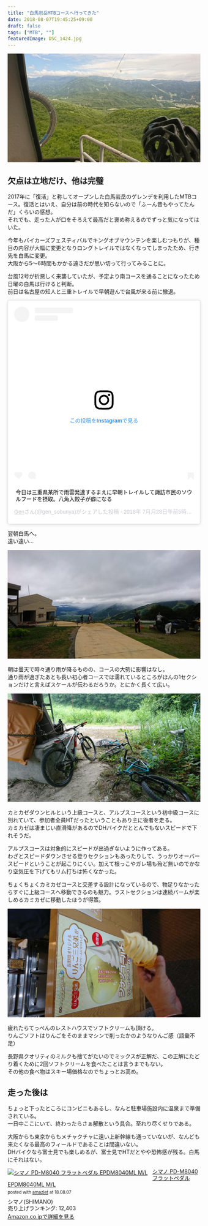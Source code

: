 ```yaml
---
title: "白馬岩岳MTBコースへ行ってきた"
date: 2018-08-07T19:45:25+09:00
draft: false
tags: ["MTB", ""]
featuredImage: DSC_1424.jpg
---
```

![image](DSC_1424.jpg)
## 欠点は立地だけ、他は完璧

2017年に「復活」と称してオープンした白馬岩岳のゲレンデを利用したMTBコース。復活とはいえ、自分は前の時代を知らないので「ふーん昔もやってたんだ」くらいの感想。  
それでも、走った人が口をそろえて最高だと褒め称えるのでずっと気になってはいた。

今年もバイカーズフェスティバルでキングオブマウンテンを楽しむつもりが、種目の内容が大幅に変更となりロングトレイルではなくなってしまったため、行き先を白馬に変更。  
大阪から5～6時間もかかる遠さだが思い切って行ってみることに。

台風12号が折悪しく来襲していたが、予定より南コースを通ることになったため日曜の白馬は行けると判断。  
前日は名古屋の知人と三重トレイルで早朝遊んで台風が来る前に撤退。

<blockquote class="instagram-media" data-instgrm-captioned data-instgrm-permalink="https://www.instagram.com/p/Blxq8Z1hft5/?utm_source=ig_embed&amp;utm_campaign=loading" data-instgrm-version="12" style=" background:#FFF; border:0; border-radius:3px; box-shadow:0 0 1px 0 rgba(0,0,0,0.5),0 1px 10px 0 rgba(0,0,0,0.15); margin: 1px; max-width:540px; min-width:326px; padding:0; width:99.375%; width:-webkit-calc(100% - 2px); width:calc(100% - 2px);"><div style="padding:16px;"> <a href="https://www.instagram.com/p/Blxq8Z1hft5/?utm_source=ig_embed&amp;utm_campaign=loading" style=" background:#FFFFFF; line-height:0; padding:0 0; text-align:center; text-decoration:none; width:100%;" target="_blank"> <div style=" display: flex; flex-direction: row; align-items: center;"> <div style="background-color: #F4F4F4; border-radius: 50%; flex-grow: 0; height: 40px; margin-right: 14px; width: 40px;"></div> <div style="display: flex; flex-direction: column; flex-grow: 1; justify-content: center;"> <div style=" background-color: #F4F4F4; border-radius: 4px; flex-grow: 0; height: 14px; margin-bottom: 6px; width: 100px;"></div> <div style=" background-color: #F4F4F4; border-radius: 4px; flex-grow: 0; height: 14px; width: 60px;"></div></div></div><div style="padding: 19% 0;"></div> <div style="display:block; height:50px; margin:0 auto 12px; width:50px;"><svg width="50px" height="50px" viewBox="0 0 60 60" version="1.1" xmlns="https://www.w3.org/2000/svg" xmlns:xlink="https://www.w3.org/1999/xlink"><g stroke="none" stroke-width="1" fill="none" fill-rule="evenodd"><g transform="translate(-511.000000, -20.000000)" fill="#000000"><g><path d="M556.869,30.41 C554.814,30.41 553.148,32.076 553.148,34.131 C553.148,36.186 554.814,37.852 556.869,37.852 C558.924,37.852 560.59,36.186 560.59,34.131 C560.59,32.076 558.924,30.41 556.869,30.41 M541,60.657 C535.114,60.657 530.342,55.887 530.342,50 C530.342,44.114 535.114,39.342 541,39.342 C546.887,39.342 551.658,44.114 551.658,50 C551.658,55.887 546.887,60.657 541,60.657 M541,33.886 C532.1,33.886 524.886,41.1 524.886,50 C524.886,58.899 532.1,66.113 541,66.113 C549.9,66.113 557.115,58.899 557.115,50 C557.115,41.1 549.9,33.886 541,33.886 M565.378,62.101 C565.244,65.022 564.756,66.606 564.346,67.663 C563.803,69.06 563.154,70.057 562.106,71.106 C561.058,72.155 560.06,72.803 558.662,73.347 C557.607,73.757 556.021,74.244 553.102,74.378 C549.944,74.521 548.997,74.552 541,74.552 C533.003,74.552 532.056,74.521 528.898,74.378 C525.979,74.244 524.393,73.757 523.338,73.347 C521.94,72.803 520.942,72.155 519.894,71.106 C518.846,70.057 518.197,69.06 517.654,67.663 C517.244,66.606 516.755,65.022 516.623,62.101 C516.479,58.943 516.448,57.996 516.448,50 C516.448,42.003 516.479,41.056 516.623,37.899 C516.755,34.978 517.244,33.391 517.654,32.338 C518.197,30.938 518.846,29.942 519.894,28.894 C520.942,27.846 521.94,27.196 523.338,26.654 C524.393,26.244 525.979,25.756 528.898,25.623 C532.057,25.479 533.004,25.448 541,25.448 C548.997,25.448 549.943,25.479 553.102,25.623 C556.021,25.756 557.607,26.244 558.662,26.654 C560.06,27.196 561.058,27.846 562.106,28.894 C563.154,29.942 563.803,30.938 564.346,32.338 C564.756,33.391 565.244,34.978 565.378,37.899 C565.522,41.056 565.552,42.003 565.552,50 C565.552,57.996 565.522,58.943 565.378,62.101 M570.82,37.631 C570.674,34.438 570.167,32.258 569.425,30.349 C568.659,28.377 567.633,26.702 565.965,25.035 C564.297,23.368 562.623,22.342 560.652,21.575 C558.743,20.834 556.562,20.326 553.369,20.18 C550.169,20.033 549.148,20 541,20 C532.853,20 531.831,20.033 528.631,20.18 C525.438,20.326 523.257,20.834 521.349,21.575 C519.376,22.342 517.703,23.368 516.035,25.035 C514.368,26.702 513.342,28.377 512.574,30.349 C511.834,32.258 511.326,34.438 511.181,37.631 C511.035,40.831 511,41.851 511,50 C511,58.147 511.035,59.17 511.181,62.369 C511.326,65.562 511.834,67.743 512.574,69.651 C513.342,71.625 514.368,73.296 516.035,74.965 C517.703,76.634 519.376,77.658 521.349,78.425 C523.257,79.167 525.438,79.673 528.631,79.82 C531.831,79.965 532.853,80.001 541,80.001 C549.148,80.001 550.169,79.965 553.369,79.82 C556.562,79.673 558.743,79.167 560.652,78.425 C562.623,77.658 564.297,76.634 565.965,74.965 C567.633,73.296 568.659,71.625 569.425,69.651 C570.167,67.743 570.674,65.562 570.82,62.369 C570.966,59.17 571,58.147 571,50 C571,41.851 570.966,40.831 570.82,37.631"></path></g></g></g></svg></div><div style="padding-top: 8px;"> <div style=" color:#3897f0; font-family:Arial,sans-serif; font-size:14px; font-style:normal; font-weight:550; line-height:18px;"> この投稿をInstagramで見る</div></div><div style="padding: 12.5% 0;"></div> <div style="display: flex; flex-direction: row; margin-bottom: 14px; align-items: center;"><div> <div style="background-color: #F4F4F4; border-radius: 50%; height: 12.5px; width: 12.5px; transform: translateX(0px) translateY(7px);"></div> <div style="background-color: #F4F4F4; height: 12.5px; transform: rotate(-45deg) translateX(3px) translateY(1px); width: 12.5px; flex-grow: 0; margin-right: 14px; margin-left: 2px;"></div> <div style="background-color: #F4F4F4; border-radius: 50%; height: 12.5px; width: 12.5px; transform: translateX(9px) translateY(-18px);"></div></div><div style="margin-left: 8px;"> <div style=" background-color: #F4F4F4; border-radius: 50%; flex-grow: 0; height: 20px; width: 20px;"></div> <div style=" width: 0; height: 0; border-top: 2px solid transparent; border-left: 6px solid #f4f4f4; border-bottom: 2px solid transparent; transform: translateX(16px) translateY(-4px) rotate(30deg)"></div></div><div style="margin-left: auto;"> <div style=" width: 0px; border-top: 8px solid #F4F4F4; border-right: 8px solid transparent; transform: translateY(16px);"></div> <div style=" background-color: #F4F4F4; flex-grow: 0; height: 12px; width: 16px; transform: translateY(-4px);"></div> <div style=" width: 0; height: 0; border-top: 8px solid #F4F4F4; border-left: 8px solid transparent; transform: translateY(-4px) translateX(8px);"></div></div></div></a> <p style=" margin:8px 0 0 0; padding:0 4px;"> <a href="https://www.instagram.com/p/Blxq8Z1hft5/?utm_source=ig_embed&amp;utm_campaign=loading" style=" color:#000; font-family:Arial,sans-serif; font-size:14px; font-style:normal; font-weight:normal; line-height:17px; text-decoration:none; word-wrap:break-word;" target="_blank">今日は三重県某所で雨雲発達するまえに早朝トレイルして諏訪市民のソウルフードを摂取。八角入餃子が癖になる</a></p> <p style=" color:#c9c8cd; font-family:Arial,sans-serif; font-size:14px; line-height:17px; margin-bottom:0; margin-top:8px; overflow:hidden; padding:8px 0 7px; text-align:center; text-overflow:ellipsis; white-space:nowrap;"><a href="https://www.instagram.com/gen_sobunya/?utm_source=ig_embed&amp;utm_campaign=loading" style=" color:#c9c8cd; font-family:Arial,sans-serif; font-size:14px; font-style:normal; font-weight:normal; line-height:17px;" target="_blank"> Gen</a>さん(@gen_sobunya)がシェアした投稿 - <time style=" font-family:Arial,sans-serif; font-size:14px; line-height:17px;" datetime="2018-07-28T12:55:52+00:00">2018年 7月月28日午前5時55分PDT</time></p></div></blockquote> <script async src="//www.instagram.com/embed.js"></script>


翌朝白馬へ。  
遠い遠い…

![image](DSC_1416.jpg)

朝は曇天で時々通り雨が降るものの、コースの大勢に影響はなし。  
通り雨が過ぎたあとも長い初心者コースでは濡れているところがほんの1セクションだけと言えばスケールが伝わるだろうか。とにかく長くて広い。

![image](DSC_1418.jpg)

カミカゼダウンヒルという上級コースと、アルプスコースという初中級コースに別れていて、参加者全員HTだったということもあり主に後者を走る。  
カミカゼは凄まじい直滑降があるのでDHバイクだととんでもないスピードで下れそうだ。

アルプスコースは対象的にスピードが出過ぎないように作ってある。  
わざとスピードダウンさせる登りセクションもあったりして、うっかりオーバースピードということが起こりにくい。加えて根っこやガレ場も殆ど無いのでかなり空気圧を下げてもリム打ちは怖くなかった。  

ちょくちょくカミカゼコースと交差する設計になっているので、物足りなかったらすぐに上級コースへ移動できるのも魅力。ラストセクションは連続バームが楽しめるカミカゼに移動したほうが得策。

![image](DSC_1419.jpg)

疲れたらてっぺんのレストハウスでソフトクリームも頂ける。  
りんごソフトはりんごをそのままマシンで削ったかのようなりんご感（語彙不足）

長野県クオリティのミルクも捨てがたいのでミックスが正解だ、この正解にたどり着くために2回ソフトクリームを食べたことは言うまでもない。  
その他の食べ物はスキー場価格なのでちょっとお高め。

## 走った後は
ちょっと下ったところにコンビニもあるし、なんと駐車場施設内に温泉まで準備されている。  
一日中ここにいて、終わったらさぁ解散という具合。至れり尽くせりである。

大阪からも東京からもメチャクチャに遠い上新幹線も通っていないが、なんども来たくなる最高のフィールドであることは間違いない。  
DHバイクなら富士見でも楽しめるが、富士見でHTだとやや恐怖感が残る。白馬にそれはない。

<div class="amazlet-box" style="margin-bottom:0px;"><div class="amazlet-image" style="float:left;margin:0px 12px 1px 0px;"><a href="http://www.amazon.co.jp/exec/obidos/ASIN/B072R6RB44/gensobunya-22/ref=nosim/" name="amazletlink" target="_blank"><img src="https://images-fe.ssl-images-amazon.com/images/I/41hBXXmmDVL._SL160_.jpg" alt="シマノ PD-M8040 フラットペダル EPDM8040ML M/L" style="border: none;" /></a></div><div class="amazlet-info" style="line-height:120%; margin-bottom: 10px"><div class="amazlet-name" style="margin-bottom:10px;line-height:120%"><a href="http://www.amazon.co.jp/exec/obidos/ASIN/B072R6RB44/gensobunya-22/ref=nosim/" name="amazletlink" target="_blank">シマノ PD-M8040 フラットペダル EPDM8040ML M/L</a><div class="amazlet-powered-date" style="font-size:80%;margin-top:5px;line-height:120%">posted with <a href="http://www.amazlet.com/" title="amazlet" target="_blank">amazlet</a> at 18.08.07</div></div><div class="amazlet-detail">シマノ(SHIMANO) <br />売り上げランキング: 12,403<br /></div><div class="amazlet-sub-info" style="float: left;"><div class="amazlet-link" style="margin-top: 5px"><a href="http://www.amazon.co.jp/exec/obidos/ASIN/B072R6RB44/gensobunya-22/ref=nosim/" name="amazletlink" target="_blank">Amazon.co.jpで詳細を見る</a></div></div></div><div class="amazlet-footer" style="clear: left"></div></div>
